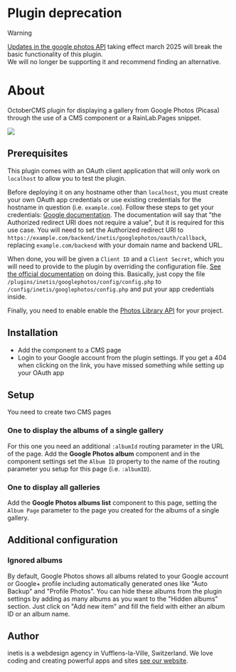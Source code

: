 # Plugin deprecation


> [!WARNING]  
> [Updates in the google photos API](https://developers.google.com/photos/support/updates) taking effect march 2025 will break the basic functionality of this plugin.  
>We will no longer be supporting it and recommend finding an alternative.  

# About
OctoberCMS plugin for displaying a gallery from Google Photos (Picasa) through the use of a CMS component or a RainLab.Pages snippet.

<img src="https://user-images.githubusercontent.com/16371551/28569844-dc3f11ce-713b-11e7-8ce6-24e2cae156b2.gif">

## Prerequisites
This plugin comes with an OAuth client application that will only work on `localhost` to allow you to test the plugin.

Before deploying it on any hostname other than `localhost`, you must create your own OAuth app credentials or use existing credentials for the hostname in question (i.e. `example.com`). Follow these steps to get your credentials: [Google documentation](https://support.google.com/cloud/answer/6158849).
The documentation will say that "the Authorized redirect URI does not require a value", but it is required for this use case. You will need to set the Authorized redirect URI to `https://example.com/backend/inetis/googlephotos/oauth/callback`, replacing `example.com/backend` with your domain name and backend URL.

When done, you will be given a `Client ID` and a `Client Secret`, which you will need to provide to the plugin by overriding the configuration file. [See the official documentation](https://octobercms.com/docs/plugin/settings#file-configuration) on doing this. Basically, just copy the file `/plugins/inetis/googlephotos/config/config.php` to `/config/inetis/googlephotos/config.php` and put your app credentials inside.

Finally, you need to enable enable the [Photos Library API](https://console.cloud.google.com/apis/library/photoslibrary.googleapis.com) for your project.

## Installation
* Add the component to a CMS page
* Login to your Google account from the plugin settings. If you get a 404 when clicking on the link, you have missed something while setting up your OAuth app

## Setup
You need to create two CMS pages

### One to display the albums of a single gallery

For this one you need an additional `:albumId` routing parameter in the URL of the page.
Add the **Google Photos album** component and in the component settings set the `Album ID` property to the name of the routing parameter you setup for this page (i.e. `:albumID`).

### One to display all galleries

Add the **Google Photos albums list** component to this page, setting the `Album Page` parameter to the page you created for the albums of a single gallery.

## Additional configuration

### Ignored albums
By default, Google Photos shows all albums related to your Google account or Google+ profile including automatically generated ones like "Auto Backup" and "Profile Photos". You can hide these albums from the plugin settings by adding as many albums as you want to the "Hidden albums" section. Just click on "Add new item" and fill the field with either an album ID or an album name.

## Author
inetis is a webdesign agency in Vufflens-la-Ville, Switzerland. We love coding and creating powerful apps and sites  [see our website](https://inetis.ch).
